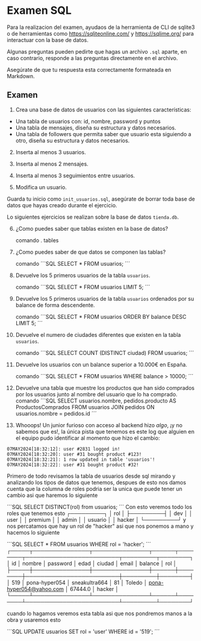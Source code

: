 # Examen SQL

Para la realizacion del examen, ayudaos de la herramienta de CLI de sqlite3 o de herramientas como https://sqliteonline.com/ y https://sqlime.org/ para interactuar con la base de datos.

Algunas preguntas pueden pedirte que hagas un archivo `.sql` aparte, en caso contrario, responde a las preguntas directamente en el archivo.

Asegúrate de que tu respuesta esta correctamente formateada en Markdown.

## Examen

1. Crea una base de datos de usuarios con las siguientes características:
  - Una tabla de usuarios con: id, nombre, password y puntos
  - Una tabla de mensajes, diseña su estructura y datos necesarios.
  - Una tabla de followers que permita saber que usuario esta siguiendo a otro, diseña su estructura y datos necesarios.

2. Inserta al menos 3 usuarios.

3. Inserta al menos 2 mensajes.

4. Inserta al menos 3 seguimientos entre usuarios.

5. Modifica un usuario.

Guarda tu inicio como `init_usuarios.sql`, asegúrate de borrar toda base de datos que hayas creado durante el ejercicio.

Lo siguientes ejercicios se realizan sobre la base de datos `tienda.db`.

6. ¿Como puedes saber que tablas existen en la base de datos?
      
      comando
      . tables

7. ¿Como puedes saber de que datos se componen las tablas?
      
      comando
      ´´´SQL
       SELECT * FROM usuarios;
      ´´´
8. Devuelve los 5 primeros usuarios de la tabla `usuarios`.
     
     comando
     ´´´SQL
      SELECT * FROM usuarios LIMIT 5;
     ´´´
9. Devuelve los 5 primeros usuarios de la tabla `usuarios` ordenados por su balance de forma descendente.
     
     comando
     ´´´SQL
     SELECT * FROM usuarios ORDER BY balance DESC LIMIT 5;
     ´´´
10. Devuelve el numero de ciudades diferentes que existen en la tabla `usuarios`.
     
     comando
     ´´´SQL
     SELECT COUNT (DISTINCT ciudad) FROM usuarios;
     ´´´
11. Devuelve los usuarios con un balance superior a 10.000€ en España.
     
     comando
     ´´´SQL
      SELECT * FROM usuarios WHERE balance > 10000;
     ´´´
12. Devuelve una tabla que muestre los productos que han sido comprados por los usuarios junto al nombre del usuario que lo ha comprado.
     comando
     ´´´SQL
      SELECT usuarios.nombre, pedidos.producto AS ProductosComprados FROM usuarios JOIN pedidos ON usuarios.nombre = pedidos.id
     ´´´
13. Whooops! Un junior furioso con acceso al backend hizo *algo*, ¡y no sabemos que es!, la única pista que tenemos es este log que alguien en el equipo pudo identificar al momento que hizo el cambio:

~~~plain
07MAY2024[18:32:12]: user #2831 logged in!
07MAY2024[18:32:20]: user #31 bought product #123!
07MAY2024[18:32:21]: 1 row updated in table 'usuarios'!
07MAY2024[18:32:22]: user #31 bought product #32!
~~~

Primero de todo revisamos la tabla de usuarios desde sql mirando y analizando los tipos de datos que tenemos, despues de esto nos damos cuenta que la columna de roles podria ser la unica que puede tener un cambio asi que haremos lo siguiente

´´´SQL
SELECT DISTINCT(rol) from usuarios;
´´´
Con esto veremos todo los roles que tenemos esto 
┌─────────┐
│   rol   │
├─────────┤
│ dev     │
│ user    │
│ premium │
│ admin   │
│ usuario │
│ hacker  │
└─────────┘
y nos percatamos que hay un rol de "hacker" asi que nos ponemos a mano y hacemos lo siguiente 

´´´SQL
SELECT * FROM usuarios WHERE rol = 'hacker';
´´´
┌─────┬───────────────┬───────────────┬──────┬────────┬─────────────────────────┬─────────┬────────┐
│ id  │    nombre     │   password    │ edad │ ciudad │          email          │ balance │  rol   │
├─────┼───────────────┼───────────────┼──────┼────────┼─────────────────────────┼─────────┼────────┤
│ 519 │ pona-hyper054 │ sneakultra664 │ 81   │ Toledo │ pona-hyper054@yahoo.com │ 67444.0 │ hacker │
└─────┴───────────────┴───────────────┴──────┴────────┴─────────────────────────┴─────────┴────────┘

cuando lo hagamos veremos esta tabla asi que nos pondremos manos a la obra y usaremos esto 

´´´SQL
UPDATE usuarios 
SET rol = 'user'
WHERE id = '519';
´´´
